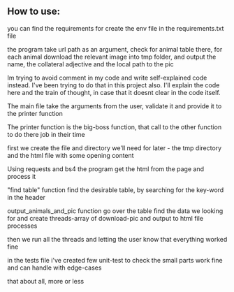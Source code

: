 ##   How to use:

 you can find the requirements for create the env file in the requirements.txt file

the program take url path as an argument, check for animal table there, for
each animal download the relevant image into tmp folder, and output the
name, the collateral adjective and the local path to the pic

Im trying to avoid comment in my code and write self-explained code instead.
I've been trying to do that in this project also.
I'll explain the code here and the train of thought, in case that it doesnt
clear in the code itself.

The main file take the arguments from the user, validate it and provide it to
 the printer function

The printer function is the big-boss function, that call to the other
function to do there job in their time

first we create the file and directory we'll need for later - the tmp directory
and the html file with some opening content

Using requests and bs4 the program get the html from the page and process it

"find table" function find the desirable table, by searching for the
key-word in the header

output_animals_and_pic function go over the table find the data we looking for
and create threads-array of download-pic and output to html file processes

then we run all the threads and letting the user know that everything worked
 fine

in the tests file i've created few unit-test to check the small parts work
fine and can handle with edge-cases

that about all, more or less
